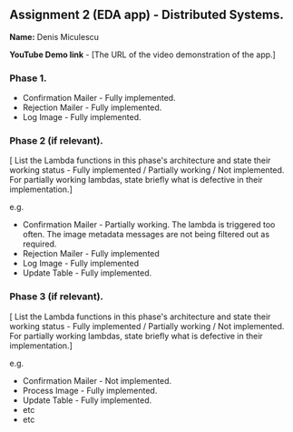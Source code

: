 ## Assignment 2 (EDA app) - Distributed Systems.

__Name:__ Denis Miculescu

__YouTube Demo link__ - [The URL of the video demonstration of the app.]

### Phase 1.

+ Confirmation Mailer - Fully implemented.
+ Rejection Mailer - Fully implemented.
+ Log Image -  Fully implemented. 

### Phase 2 (if relevant).

[ List the Lambda functions in this phase's architecture and state their working status - Fully implemented / Partially working / Not implemented. For partially working lambdas, state briefly what is defective in their implementation.]

e.g.

+ Confirmation Mailer - Partially working. The lambda is triggered too often. The image metadata messages are not being filtered out as required.
+ Rejection Mailer - Fully implemented 
+ Log Image - Fully implemented 
+ Update Table -  Fully implemented.

### Phase 3 (if relevant).

[ List the Lambda functions in this phase's architecture and state their working status - Fully implemented / Partially working / Not implemented. For partially working lambdas, state briefly what is defective in their implementation.]

e.g.

+ Confirmation Mailer - Not implemented.
+ Process Image - Fully implemented.
+ Update Table - Fully implemented.
+ etc
+ etc